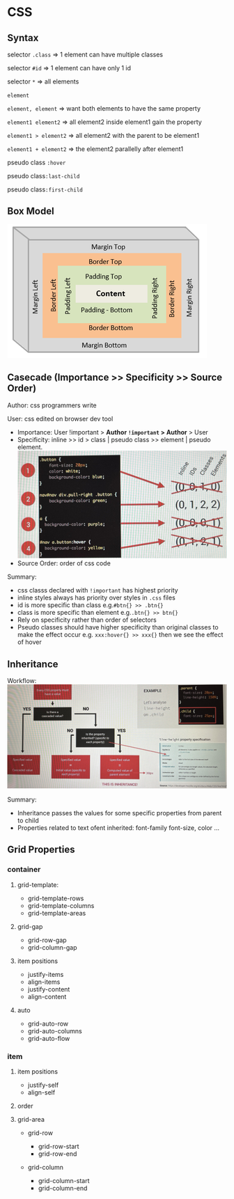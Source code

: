 # CSS

## Syntax

selector `.class` => 1 element can have multiple classes

selector `#id` => 1 element can have only 1 id

selector `*` => all elements

`element`

`element, element` => want both elements to have the same property

`element1 element2` => all element2 inside element1 gain the property

`element1 > element2` => all element2 with the parent to be element1

`element1 + element2` => the element2 parallelly after element1

pseudo class `:hover`

pseudo class`:last-child`

pseudo class`:first-child`

## Box Model

![image](../assets//box.png)

## Casecade (Importance >> Specificity >> Source Order)

Author: css programmers write

User: css edited on browser dev tool

- Importance: User !important > **Author `!important` > Author** > User
- Specificity: inline >> id > class | pseudo class >> element | pseudo element.
  ![image](../assets/cascade.jpg)
- Source Order: order of css code

Summary:

- css classs declared with `!important` has highest priority
- inline styles always has priority over styles in `.css` files
- id is more specific than class e.g.`#btn{} >> .btn{}`
- class is more specific than element e.g.`.btn{} >> btn{}`
- Rely on specificity rather than order of selectors
- Pseudo classes should have higher specificity than original classes to make the effect occur e.g. `xxx:hover{} >> xxx{}` then we see the effect of hover

## Inheritance

Workflow:
![image](../assets/inherit.jpg)

Summary:

- Inheritance passes the values for some specific properties from parent to child
- Properties related to text ofent inherited: font-family font-size, color ...

## Grid Properties

### container

1. grid-template:

   - grid-template-rows
   - grid-template-columns
   - grid-template-areas

2. grid-gap

   - grid-row-gap
   - grid-column-gap

3. item positions

   - justify-items
   - align-items
   - justify-content
   - align-content

4. auto
   - grid-auto-row
   - grid-auto-columns
   - grid-auto-flow

### item

1. item positions

   - justify-self
   - align-self

2. order

3. grid-area

   - grid-row

     - grid-row-start
     - grid-row-end

   - grid-column
     - grid-column-start
     - grid-column-end
